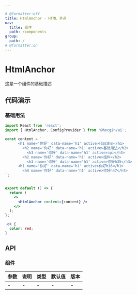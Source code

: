 ```yaml
---

# @formatter:off
title: HtmlAnchor - HTML 矛点
nav:
  title: 组件
  path: /components
group:
  path: /
# @formatter:on
---
```


# HtmlAnchor

这是一个组件的基础描述

## 代码演示

### 基础用法

```jsx 
import React from 'react';
import { HtmlAnchor, ConfigProvider } from '@hocgin/ui';

const content = `
      <h1 name='你好' data-name='h1' active>代码演示</h1>
        <h2 name='你好' data-name='h1' active>基础用法</h2>
          <h3 name='你好' data-name='h1' active>api</h3>
        <h2 name='你好' data-name='h1' active>组件</h2>
          <h3 name='你好' data-name='h1' active>你好h35</h3>
      <h1 name='你好' data-name='h1' active>你好h16</h1>
        <h4 name='你好' data-name='h1' active>你好h47</h4>
`;


export default () => {
  return (
    <>
      <HtmlAnchor content={content} />
    </>
  );
};

```

```css
.ok {
  color: red;
}

```

## API

### 组件

| 参数 | 说明 | 类型 | 默认值 | 版本 |
| ---- | ---- | ---- | ------ | ---- |
| -    | -    | -    | -      | -    |
